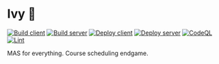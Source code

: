 # Ivy 🌿

[![Build client](https://github.com/mseckykoebel/ivy/actions/workflows/ivy-build.yml/badge.svg)](https://github.com/mseckykoebel/ivy/actions/workflows/ivy-build.yml) [![Build server](https://github.com/mseckykoebel/ivy/actions/workflows/server-build.yml/badge.svg)](https://github.com/mseckykoebel/ivy/actions/workflows/ivy-build.yml) [![Deploy client](https://github.com/mseckykoebel/ivy/actions/workflows/firebase-hosting-merge.yml/badge.svg)](https://github.com/mseckykoebel/ivy/actions/workflows/firebase-hosting-merge.yml) [![Deploy server](https://github.com/mseckykoebel/ivy/actions/workflows/server-deploy.yml/badge.svg)](https://github.com/mseckykoebel/ivy/actions/workflows/server-deploy.yml) [![CodeQL](https://github.com/mseckykoebel/ivy/actions/workflows/codeql-analysis.yml/badge.svg)](https://github.com/mseckykoebel/ivy/actions/workflows/codeql-analysis.yml) [![Lint](https://github.com/mseckykoebel/ivy/actions/workflows/lint.yml/badge.svg)](https://github.com/mseckykoebel/ivy/actions/workflows/lint.yml)

MAS for everything. Course scheduling endgame.
